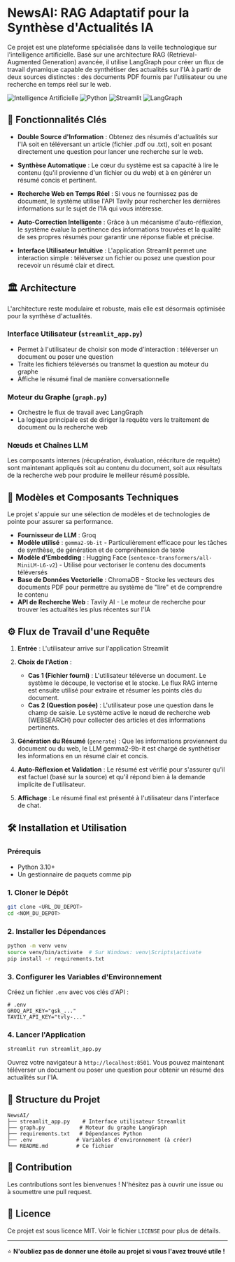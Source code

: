 # NewsAI: RAG Adaptatif pour la Synthèse d'Actualités IA

Ce projet est une plateforme spécialisée dans la veille technologique sur l'intelligence artificielle. Basé sur une architecture RAG (Retrieval-Augmented Generation) avancée, il utilise LangGraph pour créer un flux de travail dynamique capable de synthétiser des actualités sur l'IA à partir de deux sources distinctes : des documents PDF fournis par l'utilisateur ou une recherche en temps réel sur le web.

![Intelligence Artificielle](https://img.shields.io/badge/AI-Intelligence%20Artificielle-blue)
![Python](https://img.shields.io/badge/python-v3.10+-blue.svg)
![Streamlit](https://img.shields.io/badge/Streamlit-FF4B4B?logo=streamlit&logoColor=white)
![LangGraph](https://img.shields.io/badge/LangGraph-🦜-green)

## 🚀 Fonctionnalités Clés

- **Double Source d'Information** : Obtenez des résumés d'actualités sur l'IA soit en téléversant un article (fichier .pdf ou .txt), soit en posant directement une question pour lancer une recherche sur le web.

- **Synthèse Automatique** : Le cœur du système est sa capacité à lire le contenu (qu'il provienne d'un fichier ou du web) et à en générer un résumé concis et pertinent.

- **Recherche Web en Temps Réel** : Si vous ne fournissez pas de document, le système utilise l'API Tavily pour rechercher les dernières informations sur le sujet de l'IA qui vous intéresse.

- **Auto-Correction Intelligente** : Grâce à un mécanisme d'auto-réflexion, le système évalue la pertinence des informations trouvées et la qualité de ses propres résumés pour garantir une réponse fiable et précise.

- **Interface Utilisateur Intuitive** : L'application Streamlit permet une interaction simple : téléversez un fichier ou posez une question pour recevoir un résumé clair et direct.

## 🏛️ Architecture

L'architecture reste modulaire et robuste, mais elle est désormais optimisée pour la synthèse d'actualités.

### Interface Utilisateur (`streamlit_app.py`)
- Permet à l'utilisateur de choisir son mode d'interaction : téléverser un document ou poser une question
- Traite les fichiers téléversés ou transmet la question au moteur du graphe
- Affiche le résumé final de manière conversationnelle

### Moteur du Graphe (`graph.py`)
- Orchestre le flux de travail avec LangGraph
- La logique principale est de diriger la requête vers le traitement de document ou la recherche web

### Nœuds et Chaînes LLM
Les composants internes (récupération, évaluation, réécriture de requête) sont maintenant appliqués soit au contenu du document, soit aux résultats de la recherche web pour produire le meilleur résumé possible.

## 🤖 Modèles et Composants Techniques

Le projet s'appuie sur une sélection de modèles et de technologies de pointe pour assurer sa performance.

- **Fournisseur de LLM** : Groq
- **Modèle utilisé** : `gemma2-9b-it` - Particulièrement efficace pour les tâches de synthèse, de génération et de compréhension de texte
- **Modèle d'Embedding** : Hugging Face (`sentence-transformers/all-MiniLM-L6-v2`) - Utilisé pour vectoriser le contenu des documents téléversés
- **Base de Données Vectorielle** : ChromaDB - Stocke les vecteurs des documents PDF pour permettre au système de "lire" et de comprendre le contenu
- **API de Recherche Web** : Tavily AI - Le moteur de recherche pour trouver les actualités les plus récentes sur l'IA

## ⚙️ Flux de Travail d'une Requête

1. **Entrée** : L'utilisateur arrive sur l'application Streamlit

2. **Choix de l'Action** :
   - **Cas 1 (Fichier fourni)** : L'utilisateur téléverse un document. Le système le découpe, le vectorise et le stocke. Le flux RAG interne est ensuite utilisé pour extraire et résumer les points clés du document.
   - **Cas 2 (Question posée)** : L'utilisateur pose une question dans le champ de saisie. Le système active le nœud de recherche web (WEBSEARCH) pour collecter des articles et des informations pertinents.

3. **Génération du Résumé** (`generate`) : Que les informations proviennent du document ou du web, le LLM gemma2-9b-it est chargé de synthétiser les informations en un résumé clair et concis.

4. **Auto-Réflexion et Validation** : Le résumé est vérifié pour s'assurer qu'il est factuel (basé sur la source) et qu'il répond bien à la demande implicite de l'utilisateur.

5. **Affichage** : Le résumé final est présenté à l'utilisateur dans l'interface de chat.

## 🛠️ Installation et Utilisation

### Prérequis
- Python 3.10+
- Un gestionnaire de paquets comme pip

### 1. Cloner le Dépôt
```bash
git clone <URL_DU_DEPOT>
cd <NOM_DU_DEPOT>
```

### 2. Installer les Dépendances
```bash
python -m venv venv
source venv/bin/activate  # Sur Windows: venv\Scripts\activate
pip install -r requirements.txt
```

### 3. Configurer les Variables d'Environnement
Créez un fichier `.env` avec vos clés d'API :
```env
# .env
GROQ_API_KEY="gsk_..."
TAVILY_API_KEY="tvly-..."
```

### 4. Lancer l'Application
```bash
streamlit run streamlit_app.py
```

Ouvrez votre navigateur à `http://localhost:8501`. Vous pouvez maintenant téléverser un document ou poser une question pour obtenir un résumé des actualités sur l'IA.

## 📁 Structure du Projet
```
NewsAI/
├── streamlit_app.py    # Interface utilisateur Streamlit
├── graph.py           # Moteur du graphe LangGraph
├── requirements.txt   # Dépendances Python
├── .env              # Variables d'environnement (à créer)
└── README.md         # Ce fichier
```

## 🤝 Contribution

Les contributions sont les bienvenues ! N'hésitez pas à ouvrir une issue ou à soumettre une pull request.

## 📄 Licence

Ce projet est sous licence MIT. Voir le fichier `LICENSE` pour plus de détails.

---

⭐ **N'oubliez pas de donner une étoile au projet si vous l'avez trouvé utile !**
